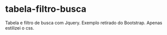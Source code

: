# tabela-filtro-busca
Tabela e filtro de busca com Jquery. Exemplo retirado do Bootstrap. 
Apenas estilizei o css.
